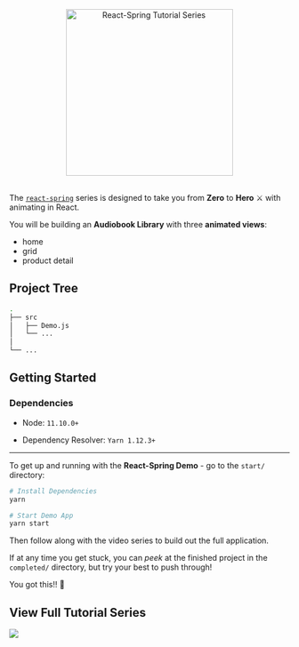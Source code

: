 <div style="text-align:center;">
  <img src="https://i.imgur.com/pdaLB8w.jpg" alt="React-Spring Tutorial Series" style="height:300px;"/>
  <br>
  <br>
</div>

The [`react-spring`](https://www.react-spring.io/) series is designed to take you from **Zero** to **Hero** ⚔️ with animating in React.

You will be building an **Audiobook Library** with three **animated views**:

- home
- grid
- product detail

## **Project Tree**

```bash
.
├── src
│   ├── Demo.js
│   └── ...
│
└── ...
```

## **Getting Started**

### Dependencies

- Node: `11.10.0+`

- Dependency Resolver: `Yarn 1.12.3+`

---

To get up and running with the **React-Spring Demo** - go to the `start/` directory:

```bash
# Install Dependencies
yarn

# Start Demo App
yarn start
```

Then follow along with the video series to build out the full application.

If at any time you get stuck, you can _peek_ at the finished project in the `completed/` directory, but try your best to push through!

You got this!! 💖

## **View Full Tutorial Series**

[<img src="https://www.youtube.com/yts/img/favicon_32-vflOogEID.png">](https://youtu.be/TBD)
